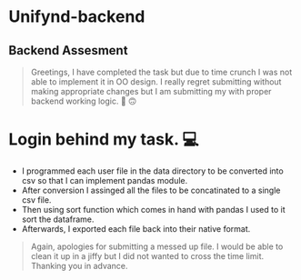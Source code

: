 # Unifynd-backend
## Backend Assesment

>Greetings, I have completed the task but due to time crunch I was not able to implement it in OO design. I really regret submitting without making appropriate changes but I am submitting my with proper backend working logic.  :slightly_frowning_face: :upside_down_face:

# Login behind my task. :computer:
* I programmed each user file in the data directory to be converted into csv so that I can implement pandas module.
* After conversion I assinged all the files to be concatinated to a single csv file.
* Then using sort function which comes in hand with pandas I used to it sort the dataframe.
* Afterwards, I exported each file back into their native format.

> Again, apologies for submitting a messed up file. I would be able to clean it up in a jiffy but I did not wanted to cross the time limit. Thanking you in advance.

